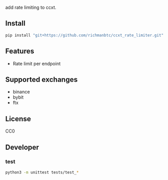 add rate limiting to ccxt.

## Install

```bash
pip install "git+https://github.com/richmanbtc/ccxt_rate_limiter.git"
```

## Features

- Rate limit per endpoint

## Supported exchanges

- binance
- bybit
- ftx

## License

CC0

## Developer

### test

```bash
python3 -m unittest tests/test_*
```
